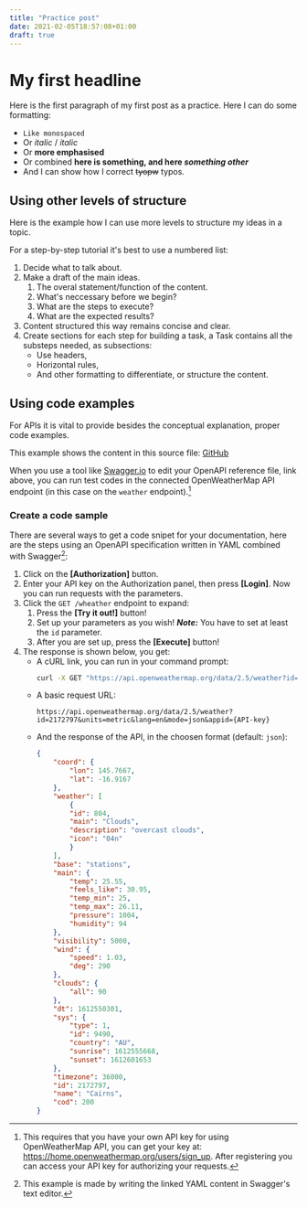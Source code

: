 ```yaml
---
title: "Practice post"
date: 2021-02-05T18:57:08+01:00
draft: true
---
```


# My first headline

Here is the first paragraph of my first post as a practice. Here I can do some formatting:
 - `Like monospaced`
 - Or _italic_ / *italic* 
 - Or __more emphasised__
 - Or combined **here is something, and here _something other_**
 - And I can show how I correct ~~tyopw~~ typos.

## Using other levels of structure

Here is the example how I can use more levels to structure my ideas in a topic.

For a step-by-step tutorial it's best to use a numbered list:

1. Decide what to talk about.
2. Make a draft of the main ideas.
    1. The overal statement/function of the content.
    2. What's neccessary before we begin?
    3. What are the steps to execute?
    4. What are the expected results?
3. Content structured this way remains concise and clear.
4. Create sections for each step for building a task, a Task contains all the substeps needed, as subsections:
    - Use headers,
    - Horizontal rules,
    - And other formatting to differentiate, or structure the content.

## Using code examples

For APIs it is vital to provide besides the conceptual explanation, proper code examples.

This example shows the content in this source file: [GitHub](https://github.com/ddyfedd/stoplight_api_tutorial/blob/main/reference/openweathermap.v1.yaml)

When you use a tool like [Swagger.io](https://editor.swagger.io/) to edit your OpenAPI reference file, link above, you can run test codes in the connected OpenWeatherMap API endpoint (in this case on the `weather` endpoint).[^1]

[^1]: This requires that you have your own API key for using OpenWeatherMap API, you can get your key at: <https://home.openweathermap.org/users/sign_up>. After registering you can access your API key for authorizing your requests.

### Create a code sample

There are several ways to get a code snipet for your documentation, here are the steps using an OpenAPI specification written in YAML combined with Swagger[^2]:

[^2]: This example is made by writing the linked YAML content in Swagger's text editor.

1. Click on the __[Authorization]__ button.
2. Enter your API key on the Authorization panel, then press __[Login]__. Now you can run requests with the parameters.
3. Click the `GET /wheather` endpoint to expand:
    1. Press the __[Try it out!]__ button!
    2. Set up your parameters as you wish! **_Note:_** You have to set at least the `id` parameter.
    3. After you are set up, press the **[Execute]** button!
4. The response is shown below, you get:
    - A cURL link, you can run in your command prompt:
        ```sh
        curl -X GET "https://api.openweathermap.org/data/2.5/weather?id=2172797&units=metric&lang=en&mode=json&appid={API-key}" -H  "accept: application/json"
        ```
    - A basic request URL:
        ```http
        https://api.openweathermap.org/data/2.5/weather?id=2172797&units=metric&lang=en&mode=json&appid={API-key}
        ```
    - And the response of the API, in the choosen format (default: `json`):
        ```json
        {
            "coord": {
                "lon": 145.7667,
                "lat": -16.9167
            },
            "weather": [
                {
                "id": 804,
                "main": "Clouds",
                "description": "overcast clouds",
                "icon": "04n"
                }
            ],
            "base": "stations",
            "main": {
                "temp": 25.55,
                "feels_like": 30.95,
                "temp_min": 25,
                "temp_max": 26.11,
                "pressure": 1004,
                "humidity": 94
            },
            "visibility": 5000,
            "wind": {
                "speed": 1.03,
                "deg": 290
            },
            "clouds": {
                "all": 90
            },
            "dt": 1612550301,
            "sys": {
                "type": 1,
                "id": 9490,
                "country": "AU",
                "sunrise": 1612555668,
                "sunset": 1612601653
            },
            "timezone": 36000,
            "id": 2172797,
            "name": "Cairns",
            "cod": 200
        }
        ```



